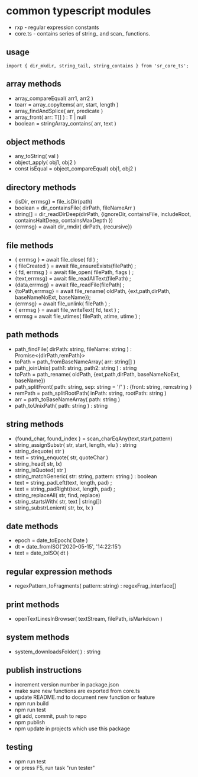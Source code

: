 # common typescript modules
* rxp - regular expression constants
* core.ts - contains series of string_ and scan_ functions.

## usage
```
import { dir_mkdir, string_tail, string_contains } from 'sr_core_ts';

```

## array methods
* array_compareEqual<T>( arr1, arr2 )
* toarr = array_copyItems( arr, start, length )
* array_findAndSplice( arr, predicate )
* array_front<T>( arr: T[] ) : T | null
* boolean = stringArray_contains( arr, text )

## object methods
* any_toString( val )
* object_apply( obj1, obj2 )
* const isEqual = object_compareEqual( obj1, obj2 )

## directory methods
* {isDir, errmsg} = file_isDir(path)
* boolean = dir_containsFile( dirPath, fileNameArr )
* string[] = dir_readDirDeep(dirPath, {ignoreDir, containsFile, includeRoot, containsHaltDeep, containsMaxDepth })
* {errmsg} = await dir_rmdir( dirPath, {recursive})

## file methods
* { errmsg } = await file_close( fd ) ;
* { fileCreated } = await file_ensureExists(filePath) ;
* { fd, errmsg } = await file_open( filePath, flags ) ;
* {text,errmsg} = await file_readAllText(filePath) ;
* {data,errmsg} = await file_readFile(filePath) ;
* {toPath,errmsg} = await file_rename( oldPath, {ext,path,dirPath, baseNameNoExt, baseName});
* {errmsg} = await file_unlink( filePath ) ;
* { errmsg } = await file_writeText( fd, text ) ;
* errmsg = await file_utimes( filePath, atime, utime ) ;

## path methods
* path_findFile( dirPath: string, fileName: string ) : Promise<{dirPath,remPath}> 
* toPath = path_fromBaseNameArray( arr: string[] )
* path_joinUnix( path1: string, path2: string ) : string
* toPath = path_rename( oldPath, {ext,path,dirPath, baseNameNoExt, baseName})
* path_splitFront( path: string, sep: string = '/' ) : {front: string, rem:string }
* remPath = path_splitRootPath( inPath: string, rootPath: string )
* arr = path_toBaseNameArray( path: string )
* path_toUnixPath( path: string ) : string

## string methods
* {found_char, found_index } = scan_charEqAny(text,start,pattern)
* string_assignSubstr( str, start, length, vlu ) : string
* string_dequote( str )
* text = string_enquote( str, quoteChar )
* string_head( str, lx)
* string_isQuoted( str )
* string_matchGeneric( str: string, pattern: string ) : boolean
* text = string_padLeft(text, length, pad) ;
* text = string_padRight(text, length, pad) ;
* string_replaceAll( str, find, replace)
* string_startsWith( str, text | string[])
* string_substrLenient( str, bx, lx )

## date methods
* epoch = date_toEpoch( Date )
* dt = date_fromISO('2020-05-15', '14:22:15')
* text = date_toISO( dt )

## regular expression methods
* regexPattern_toFragments( pattern: string) : regexFrag_interface[]

## print methods
* openTextLinesInBrowser( textStream, filePath, isMarkdown )

## system methods
* system_downloadsFolder( ) : string

## publish instructions
* increment version number in package.json
* make sure new functions are exported from core.ts
* update README.md to document new function or feature
* npm run build
* npm run test
* git add, commit, push to repo
* npm publish
* npm update in projects which use this package

## testing 
* npm run test
* or press F5, run task "run tester"
